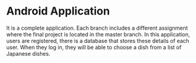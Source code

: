 # Android Application 
It is a complete application. Each branch includes a different assignment where the final project is located in the master branch. In this application, users are registered, there is a database that stores these details of each user. When they log in, they will be able to choose a dish from a list of Japanese dishes.

